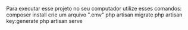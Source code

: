 Para executar esse projeto no seu computador utilize esses comandos:
composer install
crie um arquivo ".emv"
php artisan migrate
php artisan key:generate
php artisan serve
